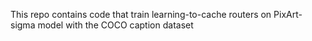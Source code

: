 This repo contains code that train learning-to-cache routers on PixArt-sigma model with the COCO caption dataset
